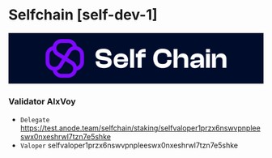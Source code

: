 # Selfchain [self-dev-1]
![Selfchain Guide](https://github.com/Voynitskiy/Voynitskiy/blob/main/testnet/Selfchain/Selfchain.png)
### Validator AlxVoy
* `Delegate` https://test.anode.team/selfchain/staking/selfvaloper1przx6nswvpnpleeswx0nxeshrwl7tzn7e5shke
* `Valoper` selfvaloper1przx6nswvpnpleeswx0nxeshrwl7tzn7e5shke
